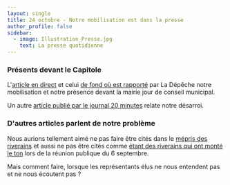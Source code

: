 ```yaml
---
layout: single
title: 24 octobre - Notre mobilisation est dans la presse
author_profile: false
sidebar:
  - image: Illustration_Presse.jpg
    text: La presse quotidienne
---
```


### Présents devant le Capitole

L'[article en direct](http://www.ladepeche.fr/article/2016/10/21/2443862-plusieurs-toulousains-contre-la-centrale-au-conseil-municipal.html) et celui
[de fond où est rapporté](http://www.ladepeche.fr/article/2016/10/22/2444502-la-centrale-cauchemar-des-riverains.html) par La Dépêche 
notre mobilisation et notre présence devant la mairie jour de conseil municipal.

Un autre [article publié par le journal 20 minutes](http://www.20minutes.fr/toulouse/1947267-20161023-toulouse-bar-hype-centrale-rouvrira-bien-prochain-riverains-tremblent-deja)
relate notre désarroi.

### D'autres articles parlent de notre problème

Nous aurions tellement aimé ne pas faire être cités dans le [mépris des riverains](http://actu.cotetoulouse.fr/conseil-municipal-l-opposition-denonce-une-tarification-antisociale-dans-les-transports_48317)
et aussi ne pas être cités comme [étant des riverains qui ont monté le ton](http://actu.cotetoulouse.fr/briancon-ps-relation-jean-luc-moudenc-toulousains-entravee_46349/) lors de la réunion publique du 6 septembre.

Mais comment faire, lorsque les représentants élus ne nous entendent pas et ne nous écoutent pas ?
